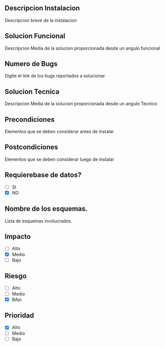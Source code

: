 ## Descripcion Instalacion
Descripcion breve de la instalacion

## Solucion Funcional
Descripcion Media de la solucion proporcionada desde un angulo funcional

## Numero de Bugs
Digite el link de los bugs reportados a solucionar

## Solucion Tecnica
Descripcion Media de la solucion proporcionada desde un angulo Tecnico

## Precondiciones
Elementos que se deben considerar antes de instalar

## Postcondiciones
Elementos que se deben considerar luego de instalar

## Requierebase de datos?
- [ ] SI
- [x] NO

## Nombre de los esquemas.
Lista de esquemas involucrados.

## Impacto
- [ ] Alto
- [x] Medio
- [ ] Bajo

## Riesgo
- [ ] Alto
- [ ] Medio
- [x] BAjo

## Prioridad
- [x] Alto
- [ ] Medio
- [ ] Bajo
